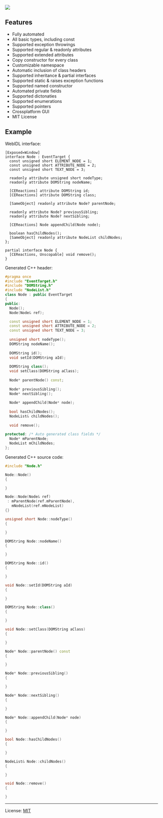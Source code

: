 ![](https://habrastorage.org/webt/xd/9i/b0/xd9ib0wryw4bq1jp20lruqz4rfq.png)
## Features
- Fully automated
- All basic types, including const
- Supported exception throwings
- Supported regular & readonly attributes
- Supported extended attributes
- Copy constructor for every class
- Customizable namespace
- Automatic inclusion of class headers
- Supported inheritance & partial interfaces
- Supported static & raises exception functions
- Supported named constructor
- Automated private fields
- Supported dictonaties
- Supported enumerations
- Supported pointers
- Crossplatform GUI
- MIT License
## Example
WebIDL interface:
```webidl
[Exposed=Window]
interface Node : EventTarget {
  const unsigned short ELEMENT_NODE = 1;
  const unsigned short ATTRIBUTE_NODE = 2;
  const unsigned short TEXT_NODE = 3;
  
  readonly attribute unsigned short nodeType;
  readonly attribute DOMString nodeName;
  
  [CEReactions] attribute DOMString id;
  [CEReactions] attribute DOMString class;
  
  [SameObject] readonly attribute Node? parentNode;
  
  readonly attribute Node? previousSibling;
  readonly attribute Node? nextSibling;
  
  [CEReactions] Node appendChild(Node node);
  
  boolean hasChildNodes();
  [SameObject] readonly attribute NodeList childNodes;
};

partial interface Node {
  [CEReactions, Unscopable] void remove();
}
```
Generated C++ header:
```c++
#pragma once
#include "EventTarget.h"
#include "DOMString.h"
#include "NodeList.h"
class Node : public EventTarget
{
public:
  Node();
  Node(Node& ref);

  const unsigned short ELEMENT_NODE = 1;
  const unsigned short ATTRIBUTE_NODE = 2;
  const unsigned short TEXT_NODE = 3;
  
  unsigned short nodeType();
  DOMString nodeName();
  
  DOMString id();
  void setId(DOMString aId);
  
  DOMString class();
  void setClass(DOMString aClass);
  
  Node* parentNode() const;
  
  Node* previousSibling();
  Node* nextSibling();
  
  Node* appendChild(Node* node);
  
  bool hasChildNodes();
  NodeList& childNodes();
  
  void remove();
  
protected: /* Auto generated class fields */
  Node* mParentNode;
  NodeList mChildNodes;
};
```
Generated C++ source code:
```c++
#include "Node.h"

Node::Node()
{

}

Node::Node(Node& ref)
 : mParentNode(ref.mParentNode),
   mNodeList(ref.mNodeList)
{}

unsigned short Node::nodeType()
{

}

DOMString Node::nodeName()
{

}

DOMString Node::id()
{

}

void Node::setId(DOMString aId)
{

}

DOMString Node::class()
{

}

void Node::setClass(DOMString aClass)
{

}

Node* Node::parentNode() const
{

}

Node* Node::previousSibling()
{

}

Node* Node::nextSibling()
{

}

Node* Node::appendChild(Node* node)
{

}

bool Node::hasChildNodes()
{

}

NodeList& Node::childNodes()
{

}

void Node::remove()
{

}
```
***
License: [MIT](https://github.com/FlightBlaze/NewtooWebInterfaceMapper/blob/master/LICENSE)
